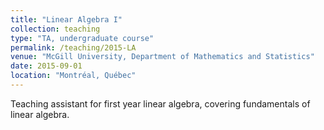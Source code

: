 ```yaml
---
title: "Linear Algebra I"
collection: teaching
type: "TA, undergraduate course"
permalink: /teaching/2015-LA
venue: "McGill University, Department of Mathematics and Statistics"
date: 2015-09-01
location: "Montréal, Québec"
---
```


Teaching assistant for first year linear algebra, covering fundamentals of linear algebra.
